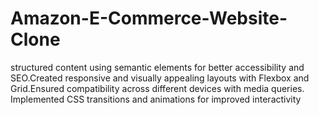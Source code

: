 # Amazon-E-Commerce-Website-Clone
structured content using semantic elements for better accessibility and SEO.Created responsive and visually appealing layouts with Flexbox and Grid.Ensured compatibility across different devices with media queries. Implemented CSS transitions and animations for improved interactivity

